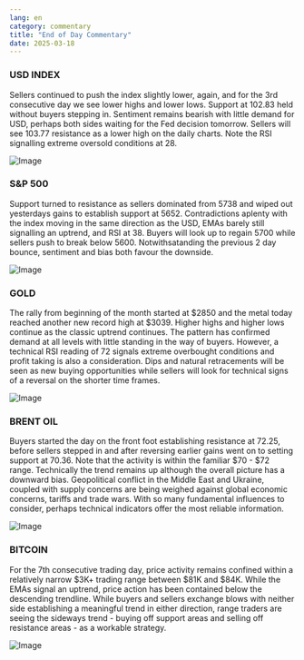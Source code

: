 ```yaml
---
lang: en
category: commentary
title: "End of Day Commentary"
date: 2025-03-18
---
```


### USD INDEX

Sellers continued to push the index slightly lower, again, and for the 3rd consecutive day we see lower highs and lower lows. Support at 102.83 held without buyers stepping in. Sentiment remains bearish with little demand for USD, perhaps both sides waiting for the Fed decision tomorrow. Sellers will see 103.77 resistance as a lower high on the daily charts. Note the RSI signalling extreme oversold conditions at 28. 

![Image](https://markleighedu.github.io/img/Mar-2025/18-Mar-2025/usdindex.jpg)

### S&P 500

Support turned to resistance as sellers dominated from 5738 and wiped out yesterdays gains to establish support at 5652. Contradictions aplenty with the index moving in the same direction as the USD, EMAs barely still signalling an uptrend, and RSI at 38. Buyers will look up to regain 5700 while sellers push to break below 5600. Notwithsatanding the previous 2 day bounce, sentiment and bias both favour the downside. 

![Image](https://markleighedu.github.io/img/Mar-2025/18-Mar-2025/sp500.jpg)

### GOLD

The rally from beginning of the month started at $2850 and the metal today reached another new record high at $3039. Higher highs and higher lows continue as the classic uptrend continues. The pattern has confirmed demand at all levels with little standing in the way of buyers. However, a technical RSI reading of 72 signals extreme overbought conditions and profit taking is also a consideration. Dips and natural retracements will be seen as new buying opportunities while sellers will look for technical signs of a reversal on the shorter time frames. 

![Image](https://markleighedu.github.io/img/Mar-2025/18-Mar-2025/gold.jpg)

### BRENT OIL

Buyers started the day on the front foot establishing resistance at 72.25, before sellers stepped in and after reversing earlier gains went on to setting support at 70.36. Note that the activity is within the familiar $70 - $72 range. Technically the trend remains up although the overall picture has a downward bias. Geopolitical conflict in the Middle East and Ukraine, coupled with supply concerns are being weighed against global economic concerns, tariffs and trade wars. With so many fundamental influences to consider, perhaps technical indicators offer the most reliable information.   

![Image](https://markleighedu.github.io/img/Mar-2025/18-Mar-2025/brentoil.jpg)

### BITCOIN

For the 7th consecutive trading day, price activity remains confined within a relatively narrow $3K+ trading range between $81K and $84K. While the EMAs signal an uptrend, price action has been contained below the descending trendline. While buyers and sellers exchange blows with neither side establishing a meaningful trend in either direction, range traders are seeing the sideways trend - buying off support areas and selling off resistance areas - as a workable strategy.

![Image](https://markleighedu.github.io/img/Mar-2025/18-Mar-2025/bitcoin.jpg)

